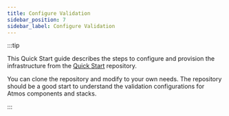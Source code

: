```yaml
---
title: Configure Validation
sidebar_position: 7
sidebar_label: Configure Validation
---
```


:::tip

This Quick Start guide describes the steps to configure and provision the infrastructure
from the [Quick Start](https://github.com/cloudposse/atmos/tree/master/examples/quick-start) repository.

You can clone the repository and modify to your own needs. The repository should be a good start to understand the validation configurations for
Atmos components and stacks.

:::
